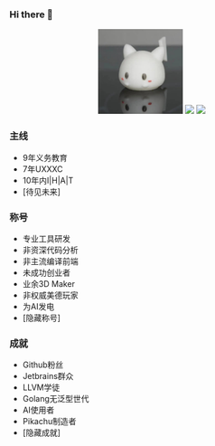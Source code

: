 ### Hi there 👋

<!--
**FFengIll/FFengIll** is a ✨ _special_ ✨ repository because its `README.md` (this file) appears on your GitHub profile.

Here are some ideas to get you started:

- 🔭 I’m currently working on ...
- 🌱 I’m currently learning ...
- 👯 I’m looking to collaborate on ...
- 🤔 I’m looking for help with ...
- 💬 Ask me about ...
- 📫 How to reach me: ...
- 😄 Pronouns: ...
- ⚡ Fun fact: ...
-->


<!--
<p align="center">
 <img width="100px" src="https://img-blog.csdnimg.cn/20210316185526134.jpg?x-oss-process=image/watermark,type_ZmFuZ3poZW5naGVpdGk,shadow_10,text_aHR0cHM6Ly9ibG9nLmNzZG4ubmV0L3dlaXhpbl80MjEwMjU4NA==,size_16,color_FFFFFF,t_70#pic_center" align="center" alt="Kevin" />
 <h2 align="center">Kevin</h2>
</p>
-->

<p align="center">
<img height="150px" src="image/3d.jpeg" />
<img height="150px" src="https://github-readme-stats.vercel.app/api?username=ffengill&count_private=true&hide_rank=true&show_icons=true"/>
<img height="150px" src="https://github-readme-stats.vercel.app/api/top-langs/?username=ffengill&&layout=compact" />
</p>


### 主线
- 9年义务教育
- 7年UXXXC
- 10年内I|H|A|T
- [待见未来]

### 称号
- 专业工具研发
- 非资深代码分析
- 非主流编译前端
- 未成功创业者
- 业余3D Maker
- 非权威美德玩家
- 为AI发电
- [隐藏称号]

### 成就
- Github粉丝
- Jetbrains群众
- LLVM学徒
- Golang无泛型世代
- AI使用者
- Pikachu制造者
- [隐藏成就]
